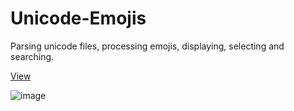 # Unicode-Emojis

Parsing unicode files, processing emojis, displaying, selecting and searching.

<a href='https://webcoding123.github.io/unicode-emojis/'>View</a>

![image](https://github.com/user-attachments/assets/b70a2f16-4798-40d8-b753-6c53d88a4c22)
